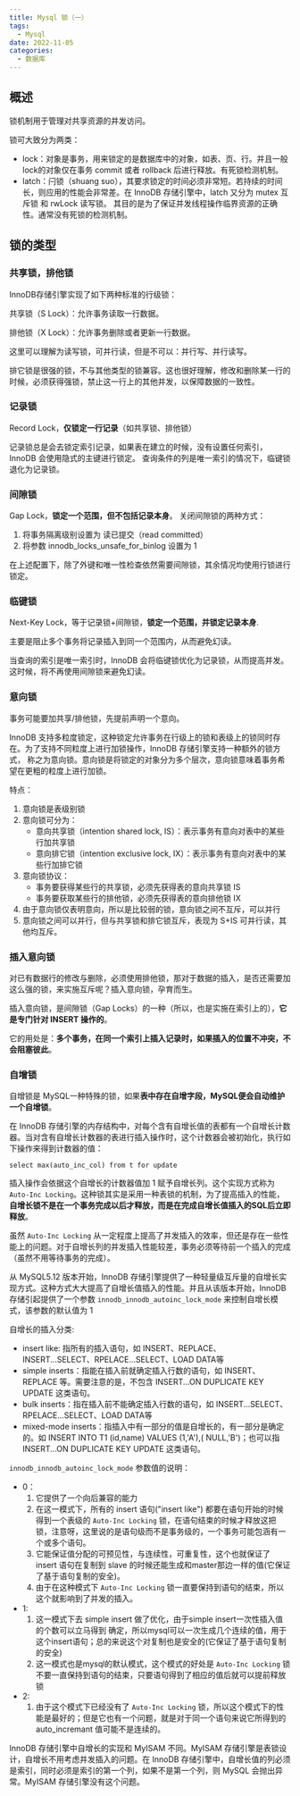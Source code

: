 ```yaml
---
title: Mysql 锁（一）
tags:
  - Mysql
date: 2022-11-05
categories:
  - 数据库
---
```


## 概述

锁机制用于管理对共享资源的并发访问。

锁可大致分为两类：

- lock：对象是事务，用来锁定的是数据库中的对象，如表、页、行。并且一般lock的对象仅在事务 commit 或者 rollback 后进行释放。有死锁检测机制。
- latch：闩锁（shuang suo），其要求锁定的时间必须非常短。若持续的时间长，则应用的性能会非常差。在 InnoDB 存储引擎中，latch 又分为
  mutex 互斥锁 和 rwLock 读写锁。
  其目的是为了保证并发线程操作临界资源的正确性。通常没有死锁的检测机制。

## 锁的类型

### 共享锁，排他锁

InnoDB存储引擎实现了如下两种标准的行级锁：

共享锁（S Lock）：允许事务读取一行数据。

排他锁（X Lock）：允许事务删除或者更新一行数据。

这里可以理解为读写锁，可并行读，但是不可以：并行写、并行读写。

排它锁是很强的锁，不与其他类型的锁兼容。这也很好理解，修改和删除某一行的时候，必须获得强锁，禁止这一行上的其他并发，以保障数据的一致性。

### 记录锁

Record Lock，**仅锁定一行记录**（如共享锁、排他锁）

记录锁总是会去锁定索引记录，如果表在建立的时候，没有设置任何索引，InnoDB 会使用隐式的主键进行锁定。
查询条件的列是唯一索引的情况下，临键锁退化为记录锁。

### 间隙锁

Gap Lock，**锁定一个范围，但不包括记录本身**。
关闭间隙锁的两种方式：

1. 将事务隔离级别设置为 读已提交（read committed）
2. 将参数 innodb_locks_unsafe_for_binlog 设置为 1

在上述配置下，除了外键和唯一性检查依然需要间隙锁，其余情况均使用行锁进行锁定。

### 临键锁

Next-Key Lock，等于记录锁+间隙锁，**锁定一个范围，并锁定记录本身**.

主要是阻止多个事务将记录插入到同一个范围内，从而避免幻读。

当查询的索引是唯一索引时，InnoDB 会将临键锁优化为记录锁，从而提高并发。这时候，将不再使用间隙锁来避免幻读。

### 意向锁

事务可能要加共享/排他锁，先提前声明一个意向。

InnoDB 支持多粒度锁定，这种锁定允许事务在行级上的锁和表级上的锁同时存在。为了支持不同粒度上进行加锁操作，InnoDB
存储引擎支持一种额外的锁方式，
称之为意向锁。意向锁是将锁定的对象分为多个层次，意向锁意味着事务希望在更粗的粒度上进行加锁。

特点：

1. 意向锁是表级别锁
2. 意向锁可分为：
    - 意向共享锁（intention shared lock, IS）：表示事务有意向对表中的某些行加共享锁
    - 意向排它锁（intention exclusive lock, IX）：表示事务有意向对表中的某些行加排它锁
3. 意向锁协议：
    - 事务要获得某些行的共享锁，必须先获得表的意向共享锁 IS
    - 事务要获取某些行的排他锁，必须先获得表的意向排他锁 IX
4. 由于意向锁仅表明意向，所以是比较弱的锁，意向锁之间不互斥，可以并行
5. 意向锁之间可以并行，但与共享锁和排它锁互斥，表现为 S+IS 可并行读，其他均互斥。

### 插入意向锁

对已有数据行的修改与删除，必须使用排他锁，那对于数据的插入，是否还需要加这么强的锁，来实施互斥呢？插入意向锁，孕育而生。

插入意向锁，是间隙锁（Gap Locks）的一种（所以，也是实施在索引上的），**它是专门针对 INSERT 操作的**。

它的用处是：**多个事务，在同一个索引上插入记录时，如果插入的位置不冲突，不会阻塞彼此**。

### 自增锁

自增锁是 MySQL一种特殊的锁，如果**表中存在自增字段，MySQL便会自动维护一个自增锁**。

在 InnoDB 存储引擎的内存结构中，对每个含有自增长值的表都有一个自增长计数器。当对含有自增长计数器的表进行插入操作时，这个计数器会被初始化，执行如下操作来得到计数器的值：

`select max(auto_inc_col) from t for update`

插入操作会依据这个自增长的计数器值加 1 赋予自增长列。这个实现方式称为 `Auto-Inc Locking`。这种锁其实是采用一种表锁的机制，为了提高插入的性能，**自增长锁不是在一个事务完成以后才释放，而是在完成自增长值插入的SQL后立即释放**。

虽然 `Auto-Inc Locking` 从一定程度上提高了并发插入的效率，但还是存在一些性能上的问题。对于自增长列的并发插入性能较差，事务必须等待前一个插入的完成（虽然不用等待事务的完成）。

从 MySQL5.12 版本开始，InnoDB 存储引擎提供了一种轻量级互斥量的自增长实现方式。这种方式大大提高了自增长值插入的性能。并且从该版本开始，InnoDB 存储引起提供了一个参数 `innodb_innodb_autoinc_lock_mode` 来控制自增长模式，该参数的默认值为 1

自增长的插入分类:

- insert like: 指所有的插入语句，如 INSERT、REPLACE、INSERT...SELECT、RPELACE...SELECT、LOAD DATA等
- simple inserts：指能在插入前就确定插入行数的语句，如 INSERT、REPLACE 等。需要注意的是，不包含 INSERT...ON DUPLICATE KEY
  UPDATE 这类语句。
- bulk inserts：指在插入前不能确定插入行数的语句，如 INSERT...SELECT、RPELACE...SELECT、LOAD DATA等
- mixed-mode inserts：指插入中有一部分的值是自增长的，有一部分是确定的。如 INSERT INTO T1 (id,name) VALUES (1,'A'),(
  NULL,'B')；也可以指 INSERT...ON DUPLICATE KEY UPDATE 这类语句。

`innodb_innodb_autoinc_lock_mode` 参数值的说明：

- 0：
    1. 它提供了一个向后兼容的能力
    2. 在这一模式下，所有的 insert 语句("insert like") 都要在语句开始的时候得到一个表级的 `Auto-Inc Locking` 锁，在语句结束的时候才释放这把锁，注意呀，这里说的是语句级而不是事务级的，一个事务可能包涵有一个或多个语句。
    3. 它能保证值分配的可预见性，与连续性，可重复性，这个也就保证了 insert 语句在复制到 slave 的时候还能生成和master那边一样的值(它保证了基于语句复制的安全)。
    4. 由于在这种模式下 `Auto-Inc Locking` 锁一直要保持到语句的结束，所以这个就影响到了并发的插入。
- 1:
    1. 这一模式下去 simple insert 做了优化，由于simple insert一次性插入值的个数可以立马得到 确定，所以mysql可以一次生成几个连续的值，用于这个insert语句；总的来说这个对复制也是安全的(它保证了基于语句复制的安全)
    2. 这一模式也是mysql的默认模式，这个模式的好处是 `Auto-Inc Locking` 锁不要一直保持到语句的结束，只要语句得到了相应的值后就可以提前释放锁
- 2:
    1. 由于这个模式下已经没有了 `Auto-Inc Locking` 锁，所以这个模式下的性能是最好的；但是它也有一个问题，就是对于同一个语句来说它所得到的 auto_incremant 值可能不是连续的。

InnoDB 存储引擎中自增长的实现和 MyISAM 不同。MyISAM 存储引擎是表锁设计，自增长不用考虑并发插入的问题。在 InnoDB
存储引擎中，自增长值的列必须是索引，同时必须是索引的第一个列，如果不是第一个列，则 MySQL 会抛出异常。MyISAM 存储引擎没有这个问题。